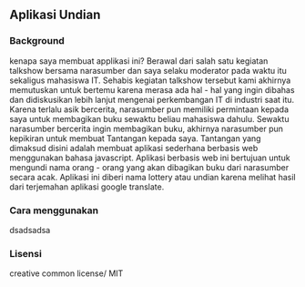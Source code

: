 ## Aplikasi Undian

### Background
kenapa saya membuat applikasi ini?
Berawal dari salah satu kegiatan talkshow bersama narasumber dan saya selaku moderator pada waktu itu sekaligus mahasiswa IT. Sehabis kegiatan talkshow tersebut kami akhirnya memutuskan untuk bertemu karena merasa ada hal - hal yang ingin dibahas dan didiskusikan lebih lanjut mengenai perkembangan IT di industri saat itu. Karena terlalu asik bercerita, narasumber pun memiliki permintaan kepada saya untuk membagikan buku sewaktu beliau mahasiswa dahulu. Sewaktu narasumber bercerita ingin membagikan buku, akhirnya narasumber pun kepikiran untuk membuat Tantangan kepada saya. Tantangan yang dimaksud disini adalah membuat aplikasi sederhana berbasis web menggunakan bahasa javascript. Aplikasi berbasis web ini bertujuan untuk mengundi nama orang - orang yang akan dibagikan buku dari narasumber secara acak. Aplikasi ini diberi nama lottery atau undian karena melihat hasil dari terjemahan aplikasi google translate. 

### Cara menggunakan
dsadsadsa


### Lisensi
creative common license/ MIT
